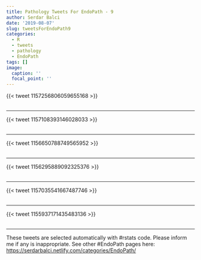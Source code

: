 ```yaml
---
title: Pathology Tweets For EndoPath - 9
author: Serdar Balci
date: '2019-08-07'
slug: tweetsForEndoPath9
categories:
  - R
  - tweets
  - pathology
  - EndoPath
tags: []
image:
  caption: ''
  focal_point: ''
---
```



{{< tweet 1157256806059655168 >}}
<br>
<br>
<hr>
{{< tweet 1157108393146028033 >}}
<br>
<br>
<hr>
{{< tweet 1156650788749565952 >}}
<br>
<br>
<hr>
{{< tweet 1156295889092325376 >}}
<br>
<br>
<hr>
{{< tweet 1157035541667487746 >}}
<br>
<br>
<hr>
{{< tweet 1155937171435483136 >}}
<br>
<br>
<hr>


These tweets are selected automatically with #rstats code. Please inform me if any is inappropriate.
See other #EndoPath pages here: https://serdarbalci.netlify.com/categories/EndoPath/
